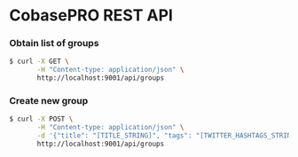 # CobasePRO REST API


### Obtain list of groups

```bash
$ curl -X GET \
       -H "Content-type: application/json" \
       http://localhost:9001/api/groups
```

### Create new group

```bash
$ curl -X POST \
       -H "Content-type: application/json" \
       -d '{"title": "[TITLE_STRING]", "tags": "[TWITTER_HASHTAGS_STRING]"}' \
       http://localhost:9001/api/groups       
```
